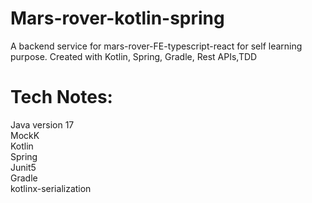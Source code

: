 # Mars-rover-kotlin-spring
A backend service for mars-rover-FE-typescript-react for self learning purpose. Created with Kotlin, Spring, Gradle, Rest APIs,TDD

# Tech Notes:

Java version 17\
MockK\
Kotlin\
Spring\
Junit5\
Gradle\
kotlinx-serialization
